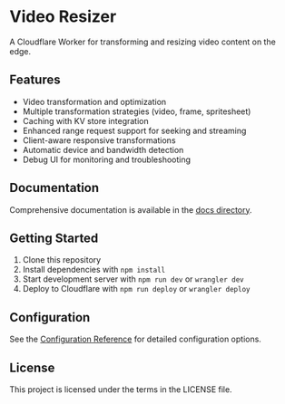 # Video Resizer

A Cloudflare Worker for transforming and resizing video content on the edge.

## Features

- Video transformation and optimization
- Multiple transformation strategies (video, frame, spritesheet)
- Caching with KV store integration
- Enhanced range request support for seeking and streaming
- Client-aware responsive transformations
- Automatic device and bandwidth detection
- Debug UI for monitoring and troubleshooting

## Documentation

Comprehensive documentation is available in the [docs directory](./docs/README.md).

## Getting Started

1. Clone this repository
2. Install dependencies with `npm install`
3. Start development server with `npm run dev` or `wrangler dev`
4. Deploy to Cloudflare with `npm run deploy` or `wrangler deploy`

## Configuration

See the [Configuration Reference](./docs/configuration/CONFIGURATION_REFERENCE.md) for detailed configuration options.

## License

This project is licensed under the terms in the LICENSE file.